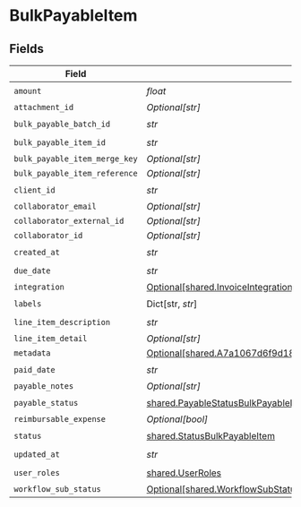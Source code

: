 # BulkPayableItem


## Fields

| Field                                                                                                                                                                        | Type                                                                                                                                                                         | Required                                                                                                                                                                     | Description                                                                                                                                                                  |
| ---------------------------------------------------------------------------------------------------------------------------------------------------------------------------- | ---------------------------------------------------------------------------------------------------------------------------------------------------------------------------- | ---------------------------------------------------------------------------------------------------------------------------------------------------------------------------- | ---------------------------------------------------------------------------------------------------------------------------------------------------------------------------- |
| `amount`                                                                                                                                                                     | *float*                                                                                                                                                                      | :heavy_check_mark:                                                                                                                                                           | N/A                                                                                                                                                                          |
| `attachment_id`                                                                                                                                                              | *Optional[str]*                                                                                                                                                              | :heavy_minus_sign:                                                                                                                                                           | N/A                                                                                                                                                                          |
| `bulk_payable_batch_id`                                                                                                                                                      | *str*                                                                                                                                                                        | :heavy_check_mark:                                                                                                                                                           | N/A                                                                                                                                                                          |
| `bulk_payable_item_id`                                                                                                                                                       | *str*                                                                                                                                                                        | :heavy_check_mark:                                                                                                                                                           | N/A                                                                                                                                                                          |
| `bulk_payable_item_merge_key`                                                                                                                                                | *Optional[str]*                                                                                                                                                              | :heavy_minus_sign:                                                                                                                                                           | N/A                                                                                                                                                                          |
| `bulk_payable_item_reference`                                                                                                                                                | *Optional[str]*                                                                                                                                                              | :heavy_minus_sign:                                                                                                                                                           | N/A                                                                                                                                                                          |
| `client_id`                                                                                                                                                                  | *str*                                                                                                                                                                        | :heavy_check_mark:                                                                                                                                                           | N/A                                                                                                                                                                          |
| `collaborator_email`                                                                                                                                                         | *Optional[str]*                                                                                                                                                              | :heavy_minus_sign:                                                                                                                                                           | N/A                                                                                                                                                                          |
| `collaborator_external_id`                                                                                                                                                   | *Optional[str]*                                                                                                                                                              | :heavy_minus_sign:                                                                                                                                                           | N/A                                                                                                                                                                          |
| `collaborator_id`                                                                                                                                                            | *Optional[str]*                                                                                                                                                              | :heavy_minus_sign:                                                                                                                                                           | N/A                                                                                                                                                                          |
| `created_at`                                                                                                                                                                 | *str*                                                                                                                                                                        | :heavy_check_mark:                                                                                                                                                           | N/A                                                                                                                                                                          |
| `due_date`                                                                                                                                                                   | *str*                                                                                                                                                                        | :heavy_check_mark:                                                                                                                                                           | N/A                                                                                                                                                                          |
| `integration`                                                                                                                                                                | [Optional[shared.InvoiceIntegrations]](../../models/shared/invoiceintegrations.md)                                                                                           | :heavy_minus_sign:                                                                                                                                                           | N/A                                                                                                                                                                          |
| `labels`                                                                                                                                                                     | Dict[str, *str*]                                                                                                                                                             | :heavy_check_mark:                                                                                                                                                           | N/A                                                                                                                                                                          |
| `line_item_description`                                                                                                                                                      | *str*                                                                                                                                                                        | :heavy_check_mark:                                                                                                                                                           | N/A                                                                                                                                                                          |
| `line_item_detail`                                                                                                                                                           | *Optional[str]*                                                                                                                                                              | :heavy_minus_sign:                                                                                                                                                           | N/A                                                                                                                                                                          |
| `metadata`                                                                                                                                                                   | [Optional[shared.A7a1067d6f9d1831e4782756623a7bf61cb630a037de1ac86f003bc5c4cb7c14]](../../models/shared/a7a1067d6f9d1831e4782756623a7bf61cb630a037de1ac86f003bc5c4cb7c14.md) | :heavy_minus_sign:                                                                                                                                                           | N/A                                                                                                                                                                          |
| `paid_date`                                                                                                                                                                  | *str*                                                                                                                                                                        | :heavy_check_mark:                                                                                                                                                           | N/A                                                                                                                                                                          |
| `payable_notes`                                                                                                                                                              | *Optional[str]*                                                                                                                                                              | :heavy_minus_sign:                                                                                                                                                           | N/A                                                                                                                                                                          |
| `payable_status`                                                                                                                                                             | [shared.PayableStatusBulkPayableItem](../../models/shared/payablestatusbulkpayableitem.md)                                                                                   | :heavy_check_mark:                                                                                                                                                           | N/A                                                                                                                                                                          |
| `reimbursable_expense`                                                                                                                                                       | *Optional[bool]*                                                                                                                                                             | :heavy_minus_sign:                                                                                                                                                           | N/A                                                                                                                                                                          |
| `status`                                                                                                                                                                     | [shared.StatusBulkPayableItem](../../models/shared/statusbulkpayableitem.md)                                                                                                 | :heavy_check_mark:                                                                                                                                                           | N/A                                                                                                                                                                          |
| `updated_at`                                                                                                                                                                 | *str*                                                                                                                                                                        | :heavy_check_mark:                                                                                                                                                           | N/A                                                                                                                                                                          |
| `user_roles`                                                                                                                                                                 | [shared.UserRoles](../../models/shared/userroles.md)                                                                                                                         | :heavy_check_mark:                                                                                                                                                           | N/A                                                                                                                                                                          |
| `workflow_sub_status`                                                                                                                                                        | [Optional[shared.WorkflowSubStatus]](../../models/shared/workflowsubstatus.md)                                                                                               | :heavy_minus_sign:                                                                                                                                                           | N/A                                                                                                                                                                          |